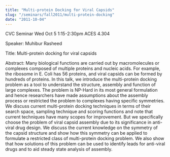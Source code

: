 ```yaml
---
title: "Multi-protein Docking for Viral Capsids"
slug: "/seminars/fall2011/multi-protein-docking"
date: "2011-10-04"
---
```

CVC Seminar Wed Oct 5 1:15-2:30pm ACES 4.304

Speaker: Muhibur Rasheed

Title: Multi-protein docking for viral capsids

Abstract:
Many biological functions are carried out by macromolecules or complexes composed of multiple proteins and nucleic acids. For example, the ribosome in E. Coli has 56 proteins, and viral capsids can be formed by hundreds of proteins. In this talk, we introduce the multi-protein docking problem as a tool to understand the structure, assembly and function of large complexes. The problem is NP-Hard in its most general formulation and hence researchers have made assumptions about the assembly process or restricted the problem to complexes having specific symmetries. We discuss current multi-protein docking techniques in terms of their search space, sampling technique and scoring functions and note that current techniques have many scopes for improvement. But we specifically choose the problem of viral capsid assembly due to its significance in anti-viral drug design. We discuss the current knowledge on the symmetry of the capsid structure and show how this symmetry can be applied to formulate a restricted class of multi-protein docking problem. We also show that how solutions of this problem can be used to identify leads for anti-viral drugs and to aid steady state analysis of assembly.